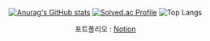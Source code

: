<div align="center">
  
[![Anurag's GitHub stats](https://github-readme-stats.vercel.app/api?username=seong-wan&hide_title=true&show_icons=true&include_all_commits=true&disable_animations=true&theme=vue)](https://github.com/anuraghazra/github-readme-stats) [![Solved.ac Profile](http://mazassumnida.wtf/api/v2/generate_badge?boj=cjddktkdwk)](https://solved.ac/cjddktkdwk/)
![Top Langs](https://github-readme-stats-ivory-three.vercel.app/api/top-langs/?username=seong-wan&layout=demo&theme=dark)

포트폴리오 : [Notion](https://fixed-tilapia-edc.notion.site/7e68c4a7f51c4f55a32e7b207cc2a438?pvs=4)
  
</div>
